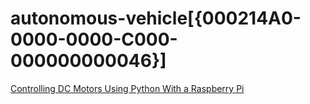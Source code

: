 # autonomous-vehicle[{000214A0-0000-0000-C000-000000000046}]

[Controlling DC Motors Using Python With a Raspberry Pi](https://business.tutsplus.com/tutorials/controlling-dc-motors-using-python-with-a-raspberry-pi--cms-20051)
